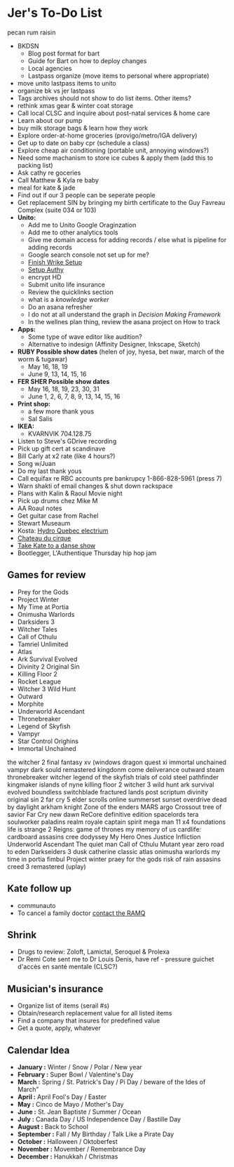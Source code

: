 # Jer's To-Do List


pecan
rum raisin


- BKDSN
  - Blog post format for bart
  - Guide for Bart on how to deploy changes
  - Local agencies
  - Lastpass organize (move items to personal where appropriate)
- move unito lastpass items to unito
- organize bk vs jer lastpass
- Tags archives should not show to do list items. Other items?
- rethink xmas gear & winter coat storage
- Call local CLSC and inquire about post-natal services & home care
- Learn about our pump
- buy milk storage bags & learn how they work
- Explore order-at-home groceries (provigo/metro/IGA delivery)
- Get up to date on baby cpr (schedule a class)
- Explore cheap air conditioning (portable unit, annoying windows?)
- Need some machanism to store ice cubes & apply them (add this to packing list)
- Ask cathy re goceries
- Call Matthew & Kyla re baby
- meal for kate & jade
- Find out if our 3 people can be seperate people
- Get replacement SIN by bringing my birth certificate to the Guy Favreau Complex (suite 034 or 103)
- **Unito:**
  - Add me to Unito Google Oraginzation
  - Add me to other analytics tools
  - Give me domain access for adding records / else what is pipeline for adding records
  - Google search console not set up for me?
  - [Finish Wrike Setup](https://www.wrike.com/workspace.htm?acc=861032)
  - [Setup Authy](https://authy.com/)
  - encrypt HD
  - Submit unito life insurance
  - Review the quicklinks section
  - what is a _knowledge worker_
  - Do an asana refresher
  - I do not at all understand the graph in _Decision Making Framework_
  - In the wellnes plan thing, review the asana project on How to track
- **Apps:**
  - Some type of wave editor like audition?
  - Alternative to indesign (Affinity Designer, Inkscape, Sketch)
- **RUBY Possible show dates** (helen of joy, hyesa, bet nwar, march of the worm & tugawar)
  - May 16, 18, 19
  - June 9, 13, 14, 15, 16
- **FER SHER Possible show dates**
  - May 16, 18, 19, 23, 30, 31
  - June 1, 2, 6, 7, 8, 9, 13, 14, 15, 16
- **Print shop:**
  - a few more thank yous
  - Sal Salis
- **IKEA:**
  - KVARNVIK 704.128.75
- Listen to Steve's GDrive recording
- Pick up gift cert at scandinave
- Bill Carly at x2 rate (like 4 hours?)
- Song w/Juan
- Do my last thank yous
- Call equifax re RBC accounts pre bankrupcy 1-866-828-5961 (press 7)
- Warn shakti of email changes & shut down rackspace
- Plans with Kalin & Raoul Movie night
- Pick up drums chez Mike M
- AA Roaul notes
- Get guitar case from Rachel
- Stewart Museaum
- Kosta: [Hydro Quebec electrium](http://www.hydroquebec.com/visit/monteregie/electrium.html)
- [Chateau du cirque](https://www.chateau-cirque.com/)
- [Take Kate to a danse show](https://www.quebecdanse.org/)
- Bootlegger, L'Authentique Thursday hip hop jam

## Games for review

- Prey for the Gods
- Project Winter
- My Time at Portia
- Onimusha Warlords
- Darksiders 3
- Witcher Tales
- Call of Cthulu
- Tamriel Unlimited
- Atlas
- Ark Survival Evolved
- Divinity 2 Original Sin
- Killing Floor 2
- Rocket League
- Witcher 3 Wild Hunt
- Outward
- Morphite
- Underworld Ascendant
- Thronebreaker
- Legend of Skyfish
- Vampyr
- Star Control Orighins
- Immortal Unchained

the witcher 2
final fantasy xv (windows
dragon quest xi
immortal unchained
vampyr
dark sould remastered
kingdonm come deliverance
outward steam
thronebreaker witcher
legend of the skyfish
trials of cold steel
pathfinder kingmaker
islands of nyne
killing floor 2
witcher 3 wild hunt
ark survival evolved
boundless
switchblade
fractured lands
post scriptum
divinity original sin 2
far cry 5
elder scrolls online summerset
sunset overdrive
dead by daylight
arkham knight
Zone of the enders MARS
argo
Crossout
tree of savior
Far Cry new dawn
ReCore definitive edition
spacelords
tera
soulworker
paladins
realm royale
captain spirit
mega man 11
x4 foundations
life is strange 2
Reigns: game of thrones
my memory of us
cardlife: cardboard
assasins cree dodyssey
My Hero Ones Justice
Infliction
Underworld Ascendant
The quiet man
Call of Cthulu
Mutant year zero road to eden
Darkseiders 3
dusk
catherine classic
atlas
onimusha warlords
my time in portia
fimbul
Project winter
praey for the gods
risk of rain
assasins creed 3 remastered (uplay)

## Kate follow up

- communauto
- To cancel a family doctor [contact the RAMQ](http://www.ramq.gouv.qc.ca/en/contact-us/citizens/Pages/contact-us.aspx)

## Shrink

- Drugs to review: Zoloft, Lamictal, Seroquel & Prolexa
- Dr Remi Cote sent me to Dr Louis Denis, have ref - pressure guichet d'accès en santé mentale (CLSC?)

## Musician's insurance

- Organize list of items (serail #s)
- Obtain/research replacement value for all listed items
- Find a company that insures for predefined value
- Get a quote, apply, whatever

## Calendar Idea

- **January :** Winter / Snow / Polar / New year
- **February :** Super Bowl / Valentine's Day
- **March :** Spring / St. Patrick's Day / Pi Day / beware of the Ides of March”
- **April :** April Fool's Day / Easter
- **May :** Cinco de Mayo / Mother's Day
- **June :** St. Jean Baptiste / Summer / Ocean
- **July :** Canada Day / US Independence Day / Bastille Day
- **August :** Back to School
- **September :** Fall / My Birthday / Talk Like a Pirate Day
- **October :** Halloween / Oktoberfest
- **November :** Movember / Remembrance Day
- **December :** Hanukkah / Christmas
